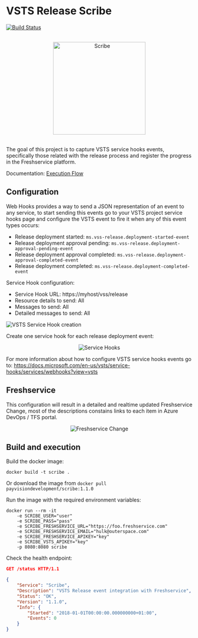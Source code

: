 # VSTS Release Scribe

[![Build Status](https://travis-ci.org/payvision-development/scribe.svg?branch=master)](https://travis-ci.org/payvision-development/scribe)

<p align="center">
  <br>
  <img src="https://raw.githubusercontent.com/payvision-development/scribe/master/img/scribe.png" alt="Scribe" width="250">
  <br><br>
</p>

The goal of this project is to capture VSTS service hooks events, specifically those related with the release process and register the progress in the Freshservice platform.

Documentation: [Execution Flow](https://github.com/payvision-development/scribe/wiki/Execution-Flow)

## Configuration

Web Hooks provides a way to send a JSON representation of an event to any service, to start sending this events go to your VSTS project service hooks page and configure the VSTS event to fire it when any of this event types occurs:

- Release deployment started: `ms.vss-release.deployment-started-event`
- Release deployment approval pending: `ms.vss-release.deployment-approval-pending-event`
- Release deployment approval completed: `ms.vss-release.deployment-approval-completed-event`
- Release deployment completed: `ms.vss-release.deployment-completed-event`

Service Hook configuration:

- Service Hook URL: https://myhost/vss/release  
- Resource details to send: All 
- Messages to send: All 
- Detailed messages to send: All 

![VSTS Service Hook creation](https://raw.githubusercontent.com/payvision-development/scribe/master/img/service-hook-configuration.gif)

Create one service hook for each release deployment event:

<p align="center">
  <img src="https://raw.githubusercontent.com/payvision-development/scribe/master/img/service-hooks.png" alt="Service Hooks">
  <br>
</p>

For more information about how to configure VSTS service hooks events go to: https://docs.microsoft.com/en-us/vsts/service-hooks/services/webhooks?view=vsts

## Freshservice

This configuration will result in a detailed and realtime updated Freshservice Change, most of the descriptions constains links to each item in Azure DevOps / TFS portal.

<p align="center">
  <img src="https://raw.githubusercontent.com/payvision-development/scribe/master/img/freshservice-change.png" alt="Freshservice Change">
  <br>
</p>

## Build and execution

Build the docker image:

    docker build -t scribe .

Or download the image from  `docker pull payvisiondevelopment/scribe:1.1.0`

Run the image with the required environment variables:

```shell
docker run --rm -it 
    -e SCRIBE_USER="user"
    -e SCRIBE_PASS="pass"
    -e SCRIBE_FRESHSERVICE_URL="https://foo.freshservice.com"
    -e SCRIBE_FRESHSERVICE_EMAIL="hulk@outerspace.com"
    -e SCRIBE_FRESHSERVICE_APIKEY="key"
    -e SCRIBE_VSTS_APIKEY="key"
    -p 8080:8080 scribe
```

Check the health endpoint:

```json
GET /status HTTP/1.1

{
    "Service": "Scribe",
    "Description": "VSTS Release event integration with Freshservice",
    "Status": "OK",
    "Version": "1.1.0",
    "Info": {
        "Started": "2018-01-01T00:00:00.000000000+01:00",
        "Events": 0
    }
}
```